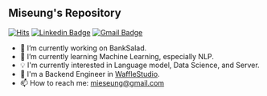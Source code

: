 ## Miseung's Repository

[![Hits](https://hits.seeyoufarm.com/api/count/incr/badge.svg?url=https%3A%2F%2Fgithub.com%2Fmieseung%2Fhit-counter&count_bg=%2387ACE5&title_bg=%23555555&icon=&icon_color=%23E7E7E7&title=hits&edge_flat=false)](https://hits.seeyoufarm.com)
[![Linkedin Badge](https://img.shields.io/badge/-LinkedIn-blue?style=flat-square&logo=Linkedin&logoColor=white&link=https://www.linkedin.com/in/miseung-kim-459556200/)](https://www.linkedin.com/in/miseung-kim-459556200)
[![Gmail Badge](https://img.shields.io/badge/Gmail-d14836?style=flat-square&logo=Gmail&logoColor=white&link=mailto:mieseung@gmail.com)](mailto:mieseung@gmail.com)


- 🔭 I’m currently working on BankSalad.
- 🌱 I’m currently learning Machine Learning, especially NLP.
- 💡 I'm currently interested in Language model, Data Science, and Server.
- 🧇 I'm a Backend Engineer in [WaffleStudio](https://github.com/wafflestudio).
- 📫 How to reach me: mieseung@gmail.com
